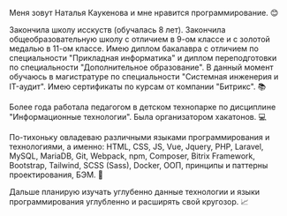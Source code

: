 Меня зовут Наталья Каукенова и мне нравится программирование. :blush:

Закончила школу исскуств (обучалась 8 лет). Закончила общеобразовательную школу с отличием в 9-ом классе и с золотой медалью в 11-ом классе. Имею диплом бакалавра с отличием по специальности "Прикладная информатика" и диплом переподготовки по специальности "Дополнительное образование". В данный момент обучаюсь в магистратуре по специальности "Системная инженерия и IT-аудит". Имею сертификаты по курсам от компании "Битрикс". :books: 

Более года работала педагогом в детском технопарке по дисциплине "Информационные технологии". Была организатором хакатонов. :computer:

По-тихоньку овладеваю различными языками программирования и технологиями, а именно: HTML, CSS, JS, Vue, Jquery, PHP, Laravel, MySQL, MariaDB, Git, Webpack, npm, Composer, Bitrix Framework, Bootstrap, Tailwind, SCSS (Sass), Docker, ООП, принципы и паттерны проектирования, БЭМ. :100:

Дальше планирую изучать углубенно данные технологии и языки программирования углубленно и расширять свой кругозор. :chart_with_upwards_trend:
